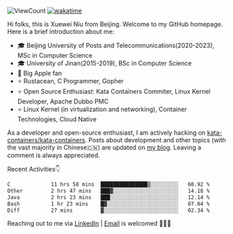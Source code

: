 ![ViewCount](https://views.whatilearened.today/views/github/<justxuewei>/<justxuewei>.svg) [![wakatime](https://wakatime.com/badge/user/018eae19-2c35-4919-be43-56bc26b446d9.svg)](https://wakatime.com/@018eae19-2c35-4919-be43-56bc26b446d9)

Hi folks, this is Xuewei Niu from Beijing. Welcome to my GitHub homepage. Here is a brief introduction about me:

- 🎓 Beijing University of Posts and Telecommunications(2020-2023), MSc in Computer Science
- 🎓 University of Jinan(2015-2019), BSc in Computer Science
- 📱 Big Apple fan
- ⭐️ Rustacean, C Programmer, Gopher
- ⭐️ Open Source Enthusiast: Kata Containers Commiter, Linux Kernel Developer, Apache Dubbo PMC
- ⭐ Linux Kernel (in virtualization and networking), Container Technologies, Cloud Native

As a developer and open-source enthusiast, I am actively hacking on [kata-containers/kata-containers](https://github.com/kata-containers/kata-containers). Posts about development and other topics (with the vast majority in Chinese🇨🇳) are updated on [my blog](https://nxw.name). Leaving a comment is always appreciated.

Recent Activities👇

<!--START_SECTION:waka-->

```txt
C             11 hrs 58 mins  ███████████████▒░░░░░░░░░   60.92 %
Other         2 hrs 47 mins   ███▓░░░░░░░░░░░░░░░░░░░░░   14.18 %
Java          2 hrs 23 mins   ███░░░░░░░░░░░░░░░░░░░░░░   12.14 %
Bash          1 hr 23 mins    █▓░░░░░░░░░░░░░░░░░░░░░░░   07.04 %
Diff          27 mins         ▓░░░░░░░░░░░░░░░░░░░░░░░░   02.34 %
```

<!--END_SECTION:waka-->

Reaching out to me via [LinkedIn](https://www.linkedin.com/in/justxuewei) | [Email](mailto:justxuewei@apache.org) is welcomed 🤟🤟🤟
